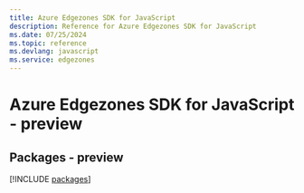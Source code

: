```yaml
---
title: Azure Edgezones SDK for JavaScript
description: Reference for Azure Edgezones SDK for JavaScript
ms.date: 07/25/2024
ms.topic: reference
ms.devlang: javascript
ms.service: edgezones
---
```

# Azure Edgezones SDK for JavaScript - preview
## Packages - preview
[!INCLUDE [packages](edgezones-index.md)]